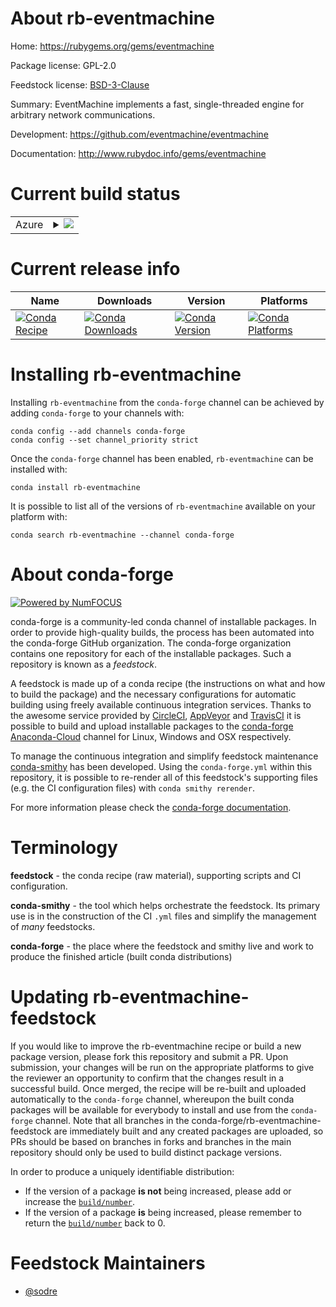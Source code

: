 About rb-eventmachine
=====================

Home: https://rubygems.org/gems/eventmachine

Package license: GPL-2.0

Feedstock license: [BSD-3-Clause](https://github.com/conda-forge/rb-eventmachine-feedstock/blob/master/LICENSE.txt)

Summary: EventMachine implements a fast, single-threaded engine for arbitrary network communications.

Development: https://github.com/eventmachine/eventmachine

Documentation: http://www.rubydoc.info/gems/eventmachine

Current build status
====================


<table>
    
  <tr>
    <td>Azure</td>
    <td>
      <details>
        <summary>
          <a href="https://dev.azure.com/conda-forge/feedstock-builds/_build/latest?definitionId=7589&branchName=master">
            <img src="https://dev.azure.com/conda-forge/feedstock-builds/_apis/build/status/rb-eventmachine-feedstock?branchName=master">
          </a>
        </summary>
        <table>
          <thead><tr><th>Variant</th><th>Status</th></tr></thead>
          <tbody><tr>
              <td>linux_64_openssl1.1.1ruby2.5</td>
              <td>
                <a href="https://dev.azure.com/conda-forge/feedstock-builds/_build/latest?definitionId=7589&branchName=master">
                  <img src="https://dev.azure.com/conda-forge/feedstock-builds/_apis/build/status/rb-eventmachine-feedstock?branchName=master&jobName=linux&configuration=linux_64_openssl1.1.1ruby2.5" alt="variant">
                </a>
              </td>
            </tr><tr>
              <td>linux_64_openssl1.1.1ruby2.6</td>
              <td>
                <a href="https://dev.azure.com/conda-forge/feedstock-builds/_build/latest?definitionId=7589&branchName=master">
                  <img src="https://dev.azure.com/conda-forge/feedstock-builds/_apis/build/status/rb-eventmachine-feedstock?branchName=master&jobName=linux&configuration=linux_64_openssl1.1.1ruby2.6" alt="variant">
                </a>
              </td>
            </tr><tr>
              <td>linux_64_openssl3ruby2.5</td>
              <td>
                <a href="https://dev.azure.com/conda-forge/feedstock-builds/_build/latest?definitionId=7589&branchName=master">
                  <img src="https://dev.azure.com/conda-forge/feedstock-builds/_apis/build/status/rb-eventmachine-feedstock?branchName=master&jobName=linux&configuration=linux_64_openssl3ruby2.5" alt="variant">
                </a>
              </td>
            </tr><tr>
              <td>linux_64_openssl3ruby2.6</td>
              <td>
                <a href="https://dev.azure.com/conda-forge/feedstock-builds/_build/latest?definitionId=7589&branchName=master">
                  <img src="https://dev.azure.com/conda-forge/feedstock-builds/_apis/build/status/rb-eventmachine-feedstock?branchName=master&jobName=linux&configuration=linux_64_openssl3ruby2.6" alt="variant">
                </a>
              </td>
            </tr><tr>
              <td>osx_64_openssl1.1.1ruby2.5</td>
              <td>
                <a href="https://dev.azure.com/conda-forge/feedstock-builds/_build/latest?definitionId=7589&branchName=master">
                  <img src="https://dev.azure.com/conda-forge/feedstock-builds/_apis/build/status/rb-eventmachine-feedstock?branchName=master&jobName=osx&configuration=osx_64_openssl1.1.1ruby2.5" alt="variant">
                </a>
              </td>
            </tr><tr>
              <td>osx_64_openssl1.1.1ruby2.6</td>
              <td>
                <a href="https://dev.azure.com/conda-forge/feedstock-builds/_build/latest?definitionId=7589&branchName=master">
                  <img src="https://dev.azure.com/conda-forge/feedstock-builds/_apis/build/status/rb-eventmachine-feedstock?branchName=master&jobName=osx&configuration=osx_64_openssl1.1.1ruby2.6" alt="variant">
                </a>
              </td>
            </tr><tr>
              <td>osx_64_openssl3ruby2.5</td>
              <td>
                <a href="https://dev.azure.com/conda-forge/feedstock-builds/_build/latest?definitionId=7589&branchName=master">
                  <img src="https://dev.azure.com/conda-forge/feedstock-builds/_apis/build/status/rb-eventmachine-feedstock?branchName=master&jobName=osx&configuration=osx_64_openssl3ruby2.5" alt="variant">
                </a>
              </td>
            </tr><tr>
              <td>osx_64_openssl3ruby2.6</td>
              <td>
                <a href="https://dev.azure.com/conda-forge/feedstock-builds/_build/latest?definitionId=7589&branchName=master">
                  <img src="https://dev.azure.com/conda-forge/feedstock-builds/_apis/build/status/rb-eventmachine-feedstock?branchName=master&jobName=osx&configuration=osx_64_openssl3ruby2.6" alt="variant">
                </a>
              </td>
            </tr>
          </tbody>
        </table>
      </details>
    </td>
  </tr>
</table>

Current release info
====================

| Name | Downloads | Version | Platforms |
| --- | --- | --- | --- |
| [![Conda Recipe](https://img.shields.io/badge/recipe-rb--eventmachine-green.svg)](https://anaconda.org/conda-forge/rb-eventmachine) | [![Conda Downloads](https://img.shields.io/conda/dn/conda-forge/rb-eventmachine.svg)](https://anaconda.org/conda-forge/rb-eventmachine) | [![Conda Version](https://img.shields.io/conda/vn/conda-forge/rb-eventmachine.svg)](https://anaconda.org/conda-forge/rb-eventmachine) | [![Conda Platforms](https://img.shields.io/conda/pn/conda-forge/rb-eventmachine.svg)](https://anaconda.org/conda-forge/rb-eventmachine) |

Installing rb-eventmachine
==========================

Installing `rb-eventmachine` from the `conda-forge` channel can be achieved by adding `conda-forge` to your channels with:

```
conda config --add channels conda-forge
conda config --set channel_priority strict
```

Once the `conda-forge` channel has been enabled, `rb-eventmachine` can be installed with:

```
conda install rb-eventmachine
```

It is possible to list all of the versions of `rb-eventmachine` available on your platform with:

```
conda search rb-eventmachine --channel conda-forge
```


About conda-forge
=================

[![Powered by
NumFOCUS](https://img.shields.io/badge/powered%20by-NumFOCUS-orange.svg?style=flat&colorA=E1523D&colorB=007D8A)](https://numfocus.org)

conda-forge is a community-led conda channel of installable packages.
In order to provide high-quality builds, the process has been automated into the
conda-forge GitHub organization. The conda-forge organization contains one repository
for each of the installable packages. Such a repository is known as a *feedstock*.

A feedstock is made up of a conda recipe (the instructions on what and how to build
the package) and the necessary configurations for automatic building using freely
available continuous integration services. Thanks to the awesome service provided by
[CircleCI](https://circleci.com/), [AppVeyor](https://www.appveyor.com/)
and [TravisCI](https://travis-ci.com/) it is possible to build and upload installable
packages to the [conda-forge](https://anaconda.org/conda-forge)
[Anaconda-Cloud](https://anaconda.org/) channel for Linux, Windows and OSX respectively.

To manage the continuous integration and simplify feedstock maintenance
[conda-smithy](https://github.com/conda-forge/conda-smithy) has been developed.
Using the ``conda-forge.yml`` within this repository, it is possible to re-render all of
this feedstock's supporting files (e.g. the CI configuration files) with ``conda smithy rerender``.

For more information please check the [conda-forge documentation](https://conda-forge.org/docs/).

Terminology
===========

**feedstock** - the conda recipe (raw material), supporting scripts and CI configuration.

**conda-smithy** - the tool which helps orchestrate the feedstock.
                   Its primary use is in the construction of the CI ``.yml`` files
                   and simplify the management of *many* feedstocks.

**conda-forge** - the place where the feedstock and smithy live and work to
                  produce the finished article (built conda distributions)


Updating rb-eventmachine-feedstock
==================================

If you would like to improve the rb-eventmachine recipe or build a new
package version, please fork this repository and submit a PR. Upon submission,
your changes will be run on the appropriate platforms to give the reviewer an
opportunity to confirm that the changes result in a successful build. Once
merged, the recipe will be re-built and uploaded automatically to the
`conda-forge` channel, whereupon the built conda packages will be available for
everybody to install and use from the `conda-forge` channel.
Note that all branches in the conda-forge/rb-eventmachine-feedstock are
immediately built and any created packages are uploaded, so PRs should be based
on branches in forks and branches in the main repository should only be used to
build distinct package versions.

In order to produce a uniquely identifiable distribution:
 * If the version of a package **is not** being increased, please add or increase
   the [``build/number``](https://docs.conda.io/projects/conda-build/en/latest/resources/define-metadata.html#build-number-and-string).
 * If the version of a package **is** being increased, please remember to return
   the [``build/number``](https://docs.conda.io/projects/conda-build/en/latest/resources/define-metadata.html#build-number-and-string)
   back to 0.

Feedstock Maintainers
=====================

* [@sodre](https://github.com/sodre/)

